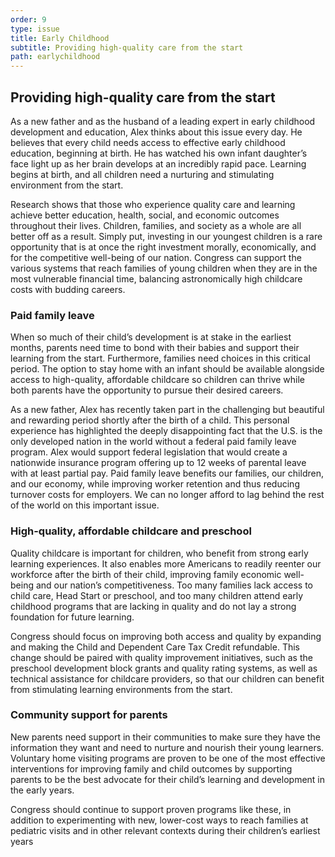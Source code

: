 ```yaml
---
order: 9
type: issue
title: Early Childhood
subtitle: Providing high-quality care from the start
path: earlychildhood
---
```


## Providing high-quality care from the start

As a new father and as the husband of a leading expert in early childhood
development and education, Alex thinks about this issue every day. He believes
that every child needs access to effective early childhood education, beginning
at birth. He has watched his own infant daughter’s face light up as her brain
develops at an incredibly rapid pace. Learning begins at birth, and all children
need a nurturing and stimulating environment from the start.

Research shows that those who experience quality care and learning achieve
better education, health, social, and economic outcomes throughout their lives.
Children, families, and society as a whole are all better off as a result.
Simply put, investing in our youngest children is a rare opportunity that is at
once the right investment morally, economically, and for the competitive
well-being of our nation. Congress can support the various systems that reach
families of young children when they are in the most vulnerable financial time,
balancing astronomically high childcare costs with budding careers.

### Paid family leave

When so much of their child’s development is at stake in the earliest months,
parents need time to bond with their babies and support their learning from the
start. Furthermore, families need choices in this critical period. The option to
stay home with an infant should be available alongside access to high-quality,
affordable childcare so children can thrive while both parents have the
opportunity to pursue their desired careers.

As a new father, Alex has recently taken part in the challenging but beautiful
and rewarding period shortly after the birth of a child. This personal
experience has highlighted the deeply disappointing fact that the U.S. is the
only developed nation in the world without a federal paid family leave program.
Alex would support federal legislation that would create a nationwide insurance
program offering up to 12 weeks of parental leave with at least partial pay.
Paid family leave benefits our families, our children, and our economy, while
improving worker retention and thus reducing turnover costs for employers. We
can no longer afford to lag behind the rest of the world on this important
issue.

### High-quality, affordable childcare and preschool

Quality childcare is important for children, who benefit from strong early
learning experiences. It also enables more Americans to readily reenter our
workforce after the birth of their child, improving family economic well-being
and our nation’s competitiveness. Too many families lack access to child care,
Head Start or preschool, and too many children attend early childhood programs
that are lacking in quality and do not lay a strong foundation for future
learning.

Congress should focus on improving both access and quality by expanding and
making the Child and Dependent Care Tax Credit refundable. This change should be
paired with quality improvement initiatives, such as the preschool development
block grants and quality rating systems, as well as technical assistance for
childcare providers, so that our children can benefit from stimulating learning
environments from the start.

### Community support for parents

New parents need support in their communities to make sure they have the
information they want and need to nurture and nourish their young learners.
Voluntary home visiting programs are proven to be one of the most effective
interventions for improving family and child outcomes by supporting parents to
be the best advocate for their child’s learning and development in the early
years.

Congress should continue to support proven programs like these, in addition to
experimenting with new, lower-cost ways to reach families at pediatric visits
and in other relevant contexts during their children’s earliest years
